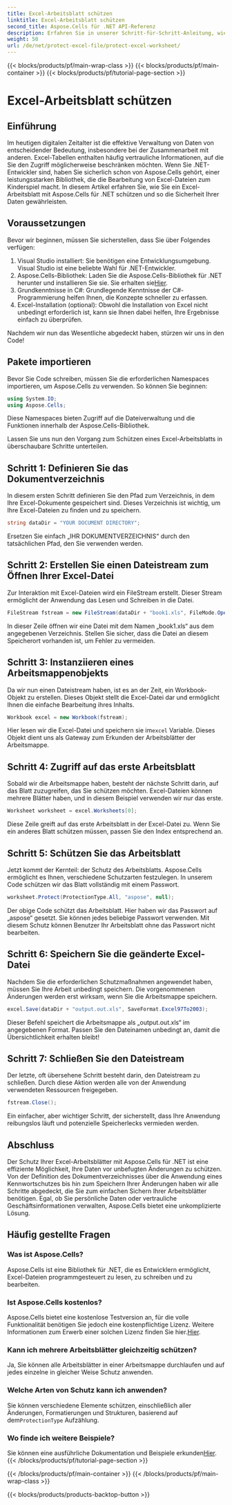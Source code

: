 ```yaml
---
title: Excel-Arbeitsblatt schützen
linktitle: Excel-Arbeitsblatt schützen
second_title: Aspose.Cells für .NET API-Referenz
description: Erfahren Sie in unserer Schritt-für-Schritt-Anleitung, wie Sie Excel-Arbeitsblätter mit Aspose.Cells für .NET schützen. Stellen Sie sicher, dass Ihre Daten sicher und leicht verwaltbar bleiben.
weight: 50
url: /de/net/protect-excel-file/protect-excel-worksheet/
---
```


{{< blocks/products/pf/main-wrap-class >}}
{{< blocks/products/pf/main-container >}}
{{< blocks/products/pf/tutorial-page-section >}}

# Excel-Arbeitsblatt schützen

## Einführung

Im heutigen digitalen Zeitalter ist die effektive Verwaltung von Daten von entscheidender Bedeutung, insbesondere bei der Zusammenarbeit mit anderen. Excel-Tabellen enthalten häufig vertrauliche Informationen, auf die Sie den Zugriff möglicherweise beschränken möchten. Wenn Sie .NET-Entwickler sind, haben Sie sicherlich schon von Aspose.Cells gehört, einer leistungsstarken Bibliothek, die die Bearbeitung von Excel-Dateien zum Kinderspiel macht. In diesem Artikel erfahren Sie, wie Sie ein Excel-Arbeitsblatt mit Aspose.Cells für .NET schützen und so die Sicherheit Ihrer Daten gewährleisten.

## Voraussetzungen

Bevor wir beginnen, müssen Sie sicherstellen, dass Sie über Folgendes verfügen:

1. Visual Studio installiert: Sie benötigen eine Entwicklungsumgebung. Visual Studio ist eine beliebte Wahl für .NET-Entwickler.
2.  Aspose.Cells-Bibliothek: Laden Sie die Aspose.Cells-Bibliothek für .NET herunter und installieren Sie sie. Sie erhalten sie[Hier](https://releases.aspose.com/cells/net/).
3. Grundkenntnisse in C#: Grundlegende Kenntnisse der C#-Programmierung helfen Ihnen, die Konzepte schneller zu erfassen.
4. Excel-Installation (optional): Obwohl die Installation von Excel nicht unbedingt erforderlich ist, kann sie Ihnen dabei helfen, Ihre Ergebnisse einfach zu überprüfen.

Nachdem wir nun das Wesentliche abgedeckt haben, stürzen wir uns in den Code!

## Pakete importieren

Bevor Sie Code schreiben, müssen Sie die erforderlichen Namespaces importieren, um Aspose.Cells zu verwenden. So können Sie beginnen:

```csharp
using System.IO;
using Aspose.Cells;
```

Diese Namespaces bieten Zugriff auf die Dateiverwaltung und die Funktionen innerhalb der Aspose.Cells-Bibliothek.

Lassen Sie uns nun den Vorgang zum Schützen eines Excel-Arbeitsblatts in überschaubare Schritte unterteilen.

## Schritt 1: Definieren Sie das Dokumentverzeichnis

In diesem ersten Schritt definieren Sie den Pfad zum Verzeichnis, in dem Ihre Excel-Dokumente gespeichert sind. Dieses Verzeichnis ist wichtig, um Ihre Excel-Dateien zu finden und zu speichern.

```csharp
string dataDir = "YOUR DOCUMENT DIRECTORY";
```

Ersetzen Sie einfach „IHR DOKUMENTVERZEICHNIS“ durch den tatsächlichen Pfad, den Sie verwenden werden.

## Schritt 2: Erstellen Sie einen Dateistream zum Öffnen Ihrer Excel-Datei

Zur Interaktion mit Excel-Dateien wird ein FileStream erstellt. Dieser Stream ermöglicht der Anwendung das Lesen und Schreiben in die Datei. 

```csharp
FileStream fstream = new FileStream(dataDir + "book1.xls", FileMode.Open);
```

In dieser Zeile öffnen wir eine Datei mit dem Namen „book1.xls“ aus dem angegebenen Verzeichnis. Stellen Sie sicher, dass die Datei an diesem Speicherort vorhanden ist, um Fehler zu vermeiden.

## Schritt 3: Instanziieren eines Arbeitsmappenobjekts

Da wir nun einen Dateistream haben, ist es an der Zeit, ein Workbook-Objekt zu erstellen. Dieses Objekt stellt die Excel-Datei dar und ermöglicht Ihnen die einfache Bearbeitung ihres Inhalts.

```csharp
Workbook excel = new Workbook(fstream);
```

 Hier lesen wir die Excel-Datei und speichern sie im`excel` Variable. Dieses Objekt dient uns als Gateway zum Erkunden der Arbeitsblätter der Arbeitsmappe.

## Schritt 4: Zugriff auf das erste Arbeitsblatt

Sobald wir die Arbeitsmappe haben, besteht der nächste Schritt darin, auf das Blatt zuzugreifen, das Sie schützen möchten. Excel-Dateien können mehrere Blätter haben, und in diesem Beispiel verwenden wir nur das erste.

```csharp
Worksheet worksheet = excel.Worksheets[0];
```

Diese Zeile greift auf das erste Arbeitsblatt in der Excel-Datei zu. Wenn Sie ein anderes Blatt schützen müssen, passen Sie den Index entsprechend an.

## Schritt 5: Schützen Sie das Arbeitsblatt

Jetzt kommt der Kernteil: der Schutz des Arbeitsblatts. Aspose.Cells ermöglicht es Ihnen, verschiedene Schutzarten festzulegen. In unserem Code schützen wir das Blatt vollständig mit einem Passwort.

```csharp
worksheet.Protect(ProtectionType.All, "aspose", null);
```

Der obige Code schützt das Arbeitsblatt. Hier haben wir das Passwort auf „aspose“ gesetzt. Sie können jedes beliebige Passwort verwenden. Mit diesem Schutz können Benutzer Ihr Arbeitsblatt ohne das Passwort nicht bearbeiten.

## Schritt 6: Speichern Sie die geänderte Excel-Datei

Nachdem Sie die erforderlichen Schutzmaßnahmen angewendet haben, müssen Sie Ihre Arbeit unbedingt speichern. Die vorgenommenen Änderungen werden erst wirksam, wenn Sie die Arbeitsmappe speichern.

```csharp
excel.Save(dataDir + "output.out.xls", SaveFormat.Excel97To2003);
```

Dieser Befehl speichert die Arbeitsmappe als „output.out.xls“ im angegebenen Format. Passen Sie den Dateinamen unbedingt an, damit die Übersichtlichkeit erhalten bleibt!

## Schritt 7: Schließen Sie den Dateistream

Der letzte, oft übersehene Schritt besteht darin, den Dateistream zu schließen. Durch diese Aktion werden alle von der Anwendung verwendeten Ressourcen freigegeben.

```csharp
fstream.Close();
```

Ein einfacher, aber wichtiger Schritt, der sicherstellt, dass Ihre Anwendung reibungslos läuft und potenzielle Speicherlecks vermieden werden.

## Abschluss

Der Schutz Ihrer Excel-Arbeitsblätter mit Aspose.Cells für .NET ist eine effiziente Möglichkeit, Ihre Daten vor unbefugten Änderungen zu schützen. Von der Definition des Dokumentverzeichnisses über die Anwendung eines Kennwortschutzes bis hin zum Speichern Ihrer Änderungen haben wir alle Schritte abgedeckt, die Sie zum einfachen Sichern Ihrer Arbeitsblätter benötigen. Egal, ob Sie persönliche Daten oder vertrauliche Geschäftsinformationen verwalten, Aspose.Cells bietet eine unkomplizierte Lösung.

## Häufig gestellte Fragen

### Was ist Aspose.Cells?
Aspose.Cells ist eine Bibliothek für .NET, die es Entwicklern ermöglicht, Excel-Dateien programmgesteuert zu lesen, zu schreiben und zu bearbeiten.

### Ist Aspose.Cells kostenlos?
 Aspose.Cells bietet eine kostenlose Testversion an, für die volle Funktionalität benötigen Sie jedoch eine kostenpflichtige Lizenz. Weitere Informationen zum Erwerb einer solchen Lizenz finden Sie hier.[Hier](https://purchase.aspose.com/buy).

### Kann ich mehrere Arbeitsblätter gleichzeitig schützen?
Ja, Sie können alle Arbeitsblätter in einer Arbeitsmappe durchlaufen und auf jedes einzelne in gleicher Weise Schutz anwenden.

### Welche Arten von Schutz kann ich anwenden?
 Sie können verschiedene Elemente schützen, einschließlich aller Änderungen, Formatierungen und Strukturen, basierend auf dem`ProtectionType` Aufzählung.

### Wo finde ich weitere Beispiele?
 Sie können eine ausführliche Dokumentation und Beispiele erkunden[Hier](https://reference.aspose.com/cells/net/).
{{< /blocks/products/pf/tutorial-page-section >}}

{{< /blocks/products/pf/main-container >}}
{{< /blocks/products/pf/main-wrap-class >}}

{{< blocks/products/products-backtop-button >}}
